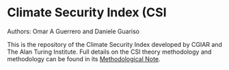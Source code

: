 # Climate Security Index (CSI

Authors: Omar A Guerrero and Daniele Guariso

This is the repository of the Climate Security Index developed by CGIAR and The Alan Turing Institute.
Full details on the CSI theory methodology and methodology can be found in its [Methodological Note](../CSI.pdf).
